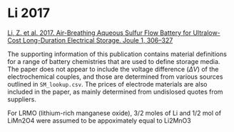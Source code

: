 # Li 2017

[Li, Z. et al. 2017. Air-Breathing Aqueous Sulfur Flow Battery for Ultralow-Cost Long-Duration Electrical Storage. Joule 1, 306–327](https://doi.org/10/gmq28c) 

The supporting information of this publication contains material definitions for a range of battery chemistries that are used to define storage media. The paper does not appear to include the voltage difference ($\Delta V$) of the electrochemical couples, and those are determined from various sources outlined in `SM_lookup.csv`. The prices of electrode materials are also included in the paper, as mainly determined from undislosed quotes from suppliers. 

For LRMO (lithium-rich manganese oxide), 3/2 moles of Li and 1/2 mol of LiMn2O4 were assumed to be appoximately equal to Li2MnO3